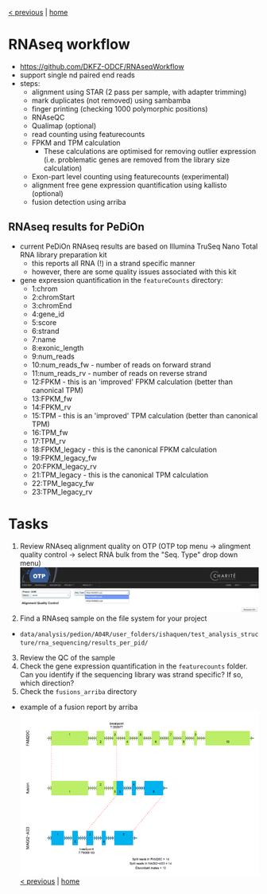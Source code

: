 [< previous](cna.md)  |  [home](README.md) 

# RNAseq workflow

- https://github.com/DKFZ-ODCF/RNAseqWorkflow
- support single nd paired end reads
- steps:
    - alignment using STAR (2 pass per sample, with adapter trimming)
    - mark duplicates (not removed) using sambamba
    - finger printing (checking 1000 polymorphic positions)
    - RNAseQC
    - Qualimap (optional)
    - read counting using featurecounts
    - FPKM and TPM calculation
         - These calculations are optimised for removing outlier expression (i.e. problematic genes are removed from the library size calculation)
    - Exon-part level counting using featurecounts (experimental)
    - alignment free gene expression quantification using kallisto (optional)
    - fusion detection using arriba
    
## RNAseq results for PeDiOn
- current PeDiOn RNAseq results are based on Illumina TruSeq Nano Total RNA library preparation kit
     - this reports all RNA (!) in a strand specific manner
     - however, there are some quality issues associated with this kit
- gene expression quantification in the `featureCounts` directory:
    - 1:chrom
    - 2:chromStart
    - 3:chromEnd
    - 4:gene_id
    - 5:score
    - 6:strand
    - 7:name
    - 8:exonic_length
    - 9:num_reads
    - 10:num_reads_fw - number of reads on forward strand
    - 11:num_reads_rv - number of reads on reverse strand
    - 12:FPKM - this is an 'improved' FPKM calculation (better than canonical TPM)
    - 13:FPKM_fw
    - 14:FPKM_rv
    - 15:TPM - this is an 'improved' TPM calculation (better than canonical TPM)
    - 16:TPM_fw
    - 17:TPM_rv
    - 18:FPKM_legacy - this is the canonical FPKM calculation
    - 19:FPKM_legacy_fw
    - 20:FPKM_legacy_rv
    - 21:TPM_legacy - this is the canonical TPM calculation
    - 22:TPM_legacy_fw
    - 23:TPM_legacy_rv

# Tasks
1. Review RNAseq alignment quality on OTP (OTP top menu -> alingment quality control -> select RNA bulk from the "Seq. Type" drop down menu)
![](RNAseq_alignments.png)
2. Find a RNAseq sample on the file system for your project
 - `data/analysis/pedion/A04R/user_folders/ishaquen/test_analysis_structure/rna_sequencing/results_per_pid/`
3. Review the QC of the sample
4. Check the gene expression quantification in the `featurecounts` folder. Can you identify if the sequencing library was strand specific? If so, which direction?
5. Check the  `fusions_arriba` directory
 - example of a fusion report by arriba
![](arriba_fusions.png)
[< previous](cna.md)  |  [home](README.md)  

